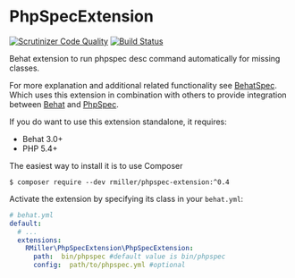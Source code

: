 PhpSpecExtension
================

[![Scrutinizer Code Quality](https://scrutinizer-ci.com/g/richardmiller/PhpSpecExtension/badges/quality-score.png?b=master)](https://scrutinizer-ci.com/g/richardmiller/PhpSpecExtension/?branch=master)
[![Build Status](https://scrutinizer-ci.com/g/richardmiller/PhpSpecExtension/badges/build.png?b=master)](https://scrutinizer-ci.com/g/richardmiller/PhpSpecExtension/build-status/master)

Behat extension to run phpspec desc command automatically for missing classes.

For more explanation and additional related functionality see [BehatSpec](https://github.com/richardmiller/BehatSpec).
Which uses this extension in combination with others to provide integration
between [Behat](http://docs.behat.org/en/v3.0/) and [PhpSpec](http://phpspec.net/).


If you do want to use this extension standalone, it requires:

* Behat 3.0+
* PHP 5.4+


The easiest way to install it is to use Composer

```
$ composer require --dev rmiller/phpspec-extension:^0.4
```

Activate the extension by specifying its class in your ``behat.yml``:

```yaml
# behat.yml
default:
  # ...
  extensions:
    RMiller\PhpSpecExtension\PhpSpecExtension:
      path:  bin/phpspec #default value is bin/phpspec
      config:  path/to/phpspec.yml #optional
```
